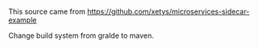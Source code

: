 This source came from
https://github.com/xetys/microservices-sidecar-example

Change build system from gralde to maven.
